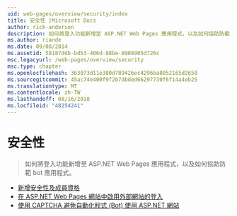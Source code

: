 ```yaml
---
uid: web-pages/overview/security/index
title: 安全性 |Microsoft Docs
author: rick-anderson
description: 如何將登入功能新增至 ASP.NET Web Pages 應用程式，以及如何協助防範 bot 應用程式。
ms.author: riande
ms.date: 09/08/2014
ms.assetid: 58187ddb-bd53-406d-88be-8908905d726c
msc.legacyurl: /web-pages/overview/security
msc.type: chapter
ms.openlocfilehash: 363073d11e380d789426ec4296ba8052165d2658
ms.sourcegitcommit: 45ac74e400f9f2b7dbded66297730f6f14a4eb25
ms.translationtype: MT
ms.contentlocale: zh-TW
ms.lasthandoff: 08/16/2018
ms.locfileid: "48254241"
---
```

<a name="security"></a>安全性
====================
> 如何將登入功能新增至 ASP.NET Web Pages 應用程式，以及如何協助防範 bot 應用程式。


- [新增安全性及成員資格](16-adding-security-and-membership.md)
- [在 ASP.NET Web Pages 網站中啟用外部網站的登入](enabling-login-from-external-sites-in-an-aspnet-web-pages-site.md)
- [使用 CAPTCHA 避免自動化程式 (Bot) 使用 ASP.NET 網站](using-a-catpcha-to-prevent-automated-programs-bots-from-using-your-aspnet-web-site.md)
